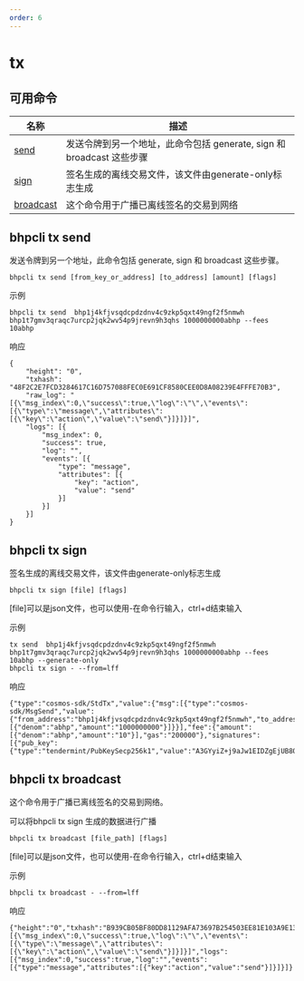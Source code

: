 ```yaml
---
order: 6
---
```


# tx

## 可用命令

| 名称                               | 描述                                                         |
| ---------------------------------- | ------------------------------------------------------------ |
| [send](#bhpcli-tx-send)           | 发送令牌到另一个地址，此命令包括 generate, sign 和 broadcast 这些步骤 |
| [sign](#bhpcli-tx-sign)         | 签名生成的离线交易文件，该文件由generate-only标志生成                                                 |
| [broadcast](#bhpcli-tx-broadcast)         | 这个命令用于广播已离线签名的交易到网络                                   |

## bhpcli tx send

发送令牌到另一个地址，此命令包括 generate, sign 和 broadcast 这些步骤。

```shell script
bhpcli tx send [from_key_or_address] [to_address] [amount] [flags]
```
示例
```shell script
bhpcli tx send  bhp1j4kfjvsqdcpdzdnv4c9zkp5qxt49ngf2f5nmwh bhp1t7gmv3qraqc7urcp2jqk2wv54p9jrevn9h3qhs 1000000000abhp --fees 10abhp
```
响应
```shell script
{
	"height": "0",
	"txhash": "48F2C2E7FCD3284617C16D757088FEC0E691CF8580CEE0D8A08239E4FFFE70B3",
	"raw_log": "[{\"msg_index\":0,\"success\":true,\"log\":\"\",\"events\":[{\"type\":\"message\",\"attributes\":[{\"key\":\"action\",\"value\":\"send\"}]}]}]",
	"logs": [{
		"msg_index": 0,
		"success": true,
		"log": "",
		"events": [{
			"type": "message",
			"attributes": [{
				"key": "action",
				"value": "send"
			}]
		}]
	}]
}
```

## bhpcli tx sign

签名生成的离线交易文件，该文件由generate-only标志生成
```shell script
bhpcli tx sign [file] [flags]
```
[file]可以是json文件，也可以使用-在命令行输入，ctrl+d结束输入

示例
```shell script
tx send  bhp1j4kfjvsqdcpdzdnv4c9zkp5qxt49ngf2f5nmwh bhp1t7gmv3qraqc7urcp2jqk2wv54p9jrevn9h3qhs 1000000000abhp --fees 10abhp --generate-only
bhpcli tx sign - --from=lff
```
响应
```shell script
{"type":"cosmos-sdk/StdTx","value":{"msg":[{"type":"cosmos-sdk/MsgSend","value":{"from_address":"bhp1j4kfjvsqdcpdzdnv4c9zkp5qxt49ngf2f5nmwh","to_address":"bhp1t7gmv3qraqc7urcp2jqk2wv54p9jrevn9h3qhs","amount":[{"denom":"abhp","amount":"1000000000"}]}}],"fee":{"amount":[{"denom":"abhp","amount":"10"}],"gas":"200000"},"signatures":[{"pub_key":{"type":"tendermint/PubKeySecp256k1","value":"A3GYyiZ+j9aJw1EIDZgEjUB8OitgX/U8ZqdT6t546yPS"},"signature":"50Zll4wAvph0zAail10/RmsZeE/4S5D3nNu7HeIIDddJ8BVQj0hIGi0BdDNy4kUAXHjXNSXb5q6JnzJ63wk2AQ=="}],"memo":""}}
```

## bhpcli tx broadcast
这个命令用于广播已离线签名的交易到网络。

可以将bhpcli tx sign 生成的数据进行广播
```shell script
bhpcli tx broadcast [file_path] [flags]
```
[file]可以是json文件，也可以使用-在命令行输入，ctrl+d结束输入

示例
```shell script
bhpcli tx broadcast - --from=lff
```
响应
```shell script
{"height":"0","txhash":"B939CB05BF80DD81129AFA73697B254503EE81E103A9E13F17AB0B48D9993CB0","raw_log":"[{\"msg_index\":0,\"success\":true,\"log\":\"\",\"events\":[{\"type\":\"message\",\"attributes\":[{\"key\":\"action\",\"value\":\"send\"}]}]}]","logs":[{"msg_index":0,"success":true,"log":"","events":[{"type":"message","attributes":[{"key":"action","value":"send"}]}]}]}
```